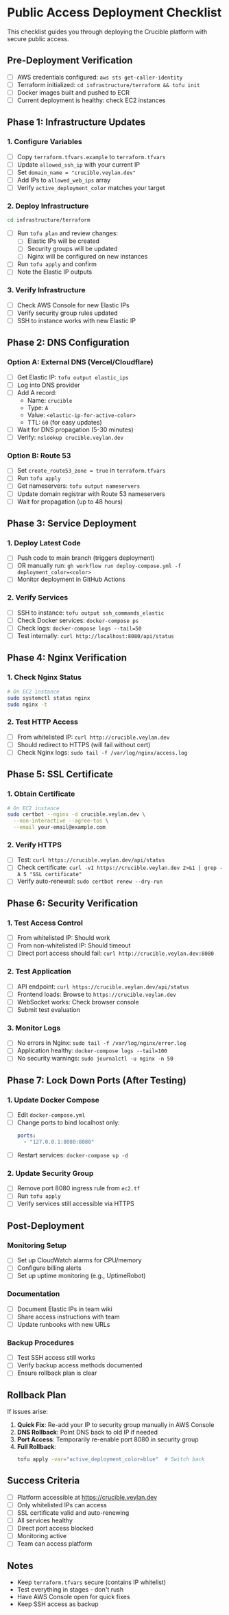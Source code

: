 # Public Access Deployment Checklist

This checklist guides you through deploying the Crucible platform with secure public access.

## Pre-Deployment Verification

- [ ] AWS credentials configured: `aws sts get-caller-identity`
- [ ] Terraform initialized: `cd infrastructure/terraform && tofu init`
- [ ] Docker images built and pushed to ECR
- [ ] Current deployment is healthy: check EC2 instances

## Phase 1: Infrastructure Updates

### 1. Configure Variables
- [ ] Copy `terraform.tfvars.example` to `terraform.tfvars`
- [ ] Update `allowed_ssh_ip` with your current IP
- [ ] Set `domain_name = "crucible.veylan.dev"`
- [ ] Add IPs to `allowed_web_ips` array
- [ ] Verify `active_deployment_color` matches your target

### 2. Deploy Infrastructure
```bash
cd infrastructure/terraform
```
- [ ] Run `tofu plan` and review changes:
  - [ ] Elastic IPs will be created
  - [ ] Security groups will be updated
  - [ ] Nginx will be configured on new instances
- [ ] Run `tofu apply` and confirm
- [ ] Note the Elastic IP outputs

### 3. Verify Infrastructure
- [ ] Check AWS Console for new Elastic IPs
- [ ] Verify security group rules updated
- [ ] SSH to instance works with new Elastic IP

## Phase 2: DNS Configuration

### Option A: External DNS (Vercel/Cloudflare)
- [ ] Get Elastic IP: `tofu output elastic_ips`
- [ ] Log into DNS provider
- [ ] Add A record:
  - Name: `crucible`
  - Type: `A`
  - Value: `<elastic-ip-for-active-color>`
  - TTL: `60` (for easy updates)
- [ ] Wait for DNS propagation (5-30 minutes)
- [ ] Verify: `nslookup crucible.veylan.dev`

### Option B: Route 53
- [ ] Set `create_route53_zone = true` in `terraform.tfvars`
- [ ] Run `tofu apply`
- [ ] Get nameservers: `tofu output nameservers`
- [ ] Update domain registrar with Route 53 nameservers
- [ ] Wait for propagation (up to 48 hours)

## Phase 3: Service Deployment

### 1. Deploy Latest Code
- [ ] Push code to main branch (triggers deployment)
- [ ] OR manually run: `gh workflow run deploy-compose.yml -f deployment_color=<color>`
- [ ] Monitor deployment in GitHub Actions

### 2. Verify Services
- [ ] SSH to instance: `tofu output ssh_commands_elastic`
- [ ] Check Docker services: `docker-compose ps`
- [ ] Check logs: `docker-compose logs --tail=50`
- [ ] Test internally: `curl http://localhost:8080/api/status`

## Phase 4: Nginx Verification

### 1. Check Nginx Status
```bash
# On EC2 instance
sudo systemctl status nginx
sudo nginx -t
```

### 2. Test HTTP Access
- [ ] From whitelisted IP: `curl http://crucible.veylan.dev`
- [ ] Should redirect to HTTPS (will fail without cert)
- [ ] Check Nginx logs: `sudo tail -f /var/log/nginx/access.log`

## Phase 5: SSL Certificate

### 1. Obtain Certificate
```bash
# On EC2 instance
sudo certbot --nginx -d crucible.veylan.dev \
  --non-interactive --agree-tos \
  --email your-email@example.com
```

### 2. Verify HTTPS
- [ ] Test: `curl https://crucible.veylan.dev/api/status`
- [ ] Check certificate: `curl -vI https://crucible.veylan.dev 2>&1 | grep -A 5 "SSL certificate"`
- [ ] Verify auto-renewal: `sudo certbot renew --dry-run`

## Phase 6: Security Verification

### 1. Test Access Control
- [ ] From whitelisted IP: Should work
- [ ] From non-whitelisted IP: Should timeout
- [ ] Direct port access should fail: `curl http://crucible.veylan.dev:8080`

### 2. Test Application
- [ ] API endpoint: `curl https://crucible.veylan.dev/api/status`
- [ ] Frontend loads: Browse to `https://crucible.veylan.dev`
- [ ] WebSocket works: Check browser console
- [ ] Submit test evaluation

### 3. Monitor Logs
- [ ] No errors in Nginx: `sudo tail -f /var/log/nginx/error.log`
- [ ] Application healthy: `docker-compose logs --tail=100`
- [ ] No security warnings: `sudo journalctl -u nginx -n 50`

## Phase 7: Lock Down Ports (After Testing)

### 1. Update Docker Compose
- [ ] Edit `docker-compose.yml`
- [ ] Change ports to bind localhost only:
  ```yaml
  ports:
    - "127.0.0.1:8080:8080"
  ```
- [ ] Restart services: `docker-compose up -d`

### 2. Update Security Group
- [ ] Remove port 8080 ingress rule from `ec2.tf`
- [ ] Run `tofu apply`
- [ ] Verify services still accessible via HTTPS

## Post-Deployment

### Monitoring Setup
- [ ] Set up CloudWatch alarms for CPU/memory
- [ ] Configure billing alerts
- [ ] Set up uptime monitoring (e.g., UptimeRobot)

### Documentation
- [ ] Document Elastic IPs in team wiki
- [ ] Share access instructions with team
- [ ] Update runbooks with new URLs

### Backup Procedures
- [ ] Test SSH access still works
- [ ] Verify backup access methods documented
- [ ] Ensure rollback plan is clear

## Rollback Plan

If issues arise:

1. **Quick Fix**: Re-add your IP to security group manually in AWS Console
2. **DNS Rollback**: Point DNS back to old IP if needed
3. **Port Access**: Temporarily re-enable port 8080 in security group
4. **Full Rollback**: 
   ```bash
   tofu apply -var="active_deployment_color=blue"  # Switch back
   ```

## Success Criteria

- [ ] Platform accessible at https://crucible.veylan.dev
- [ ] Only whitelisted IPs can access
- [ ] SSL certificate valid and auto-renewing
- [ ] All services healthy
- [ ] Direct port access blocked
- [ ] Monitoring active
- [ ] Team can access platform

## Notes

- Keep `terraform.tfvars` secure (contains IP whitelist)
- Test everything in stages - don't rush
- Have AWS Console open for quick fixes
- Keep SSH access as backup